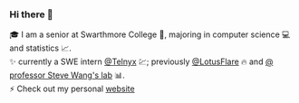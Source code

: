 ### Hi there 👋

<!--
**ckkim-rv/ckkim-rv** is a ✨ _special_ ✨ repository because its `README.md` (this file) appears on your GitHub profile.

Here are some ideas to get you started:

- 🔭 I’m currently working on ...
- 🌱 I’m currently learning ...
- 👯 I’m looking to collaborate on ...
- 🤔 I’m looking for help with ...
- 💬 Ask me about ...
- 📫 How to reach me: ...
- 😄 Pronouns: ...
- ⚡ Fun fact: ...
-->

🎓 I am a senior at Swarthmore College 🏫, majoring in computer science 💻 and statistics 📈.  
✨ currently a SWE intern [@Telnyx](https://www.telnyx.com/) 💹; previously [@LotusFlare](https://lotusflare.com/)  🔥 and [@ professor Steve Wang's lab](https://www.swarthmore.edu/NatSci/swang1/personnel.html) 📊.  
⚡ Check out my personal [website](https://jasonkyungkim.github.io/)
